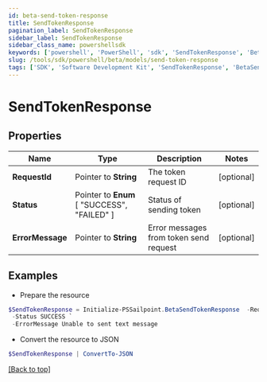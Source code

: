 ```yaml
---
id: beta-send-token-response
title: SendTokenResponse
pagination_label: SendTokenResponse
sidebar_label: SendTokenResponse
sidebar_class_name: powershellsdk
keywords: ['powershell', 'PowerShell', 'sdk', 'SendTokenResponse', 'BetaSendTokenResponse'] 
slug: /tools/sdk/powershell/beta/models/send-token-response
tags: ['SDK', 'Software Development Kit', 'SendTokenResponse', 'BetaSendTokenResponse']
---
```



# SendTokenResponse

## Properties

Name | Type | Description | Notes
------------ | ------------- | ------------- | -------------
**RequestId** |  Pointer to **String** | The token request ID | [optional] 
**Status** |  Pointer to  **Enum** [  "SUCCESS",    "FAILED" ] | Status of sending token | [optional] 
**ErrorMessage** |  Pointer to **String** | Error messages from token send request | [optional] 

## Examples

- Prepare the resource
```powershell
$SendTokenResponse = Initialize-PSSailpoint.BetaSendTokenResponse  -RequestId 089899f13a8f4da7824996191587bab9 `
 -Status SUCCESS `
 -ErrorMessage Unable to sent text message
```

- Convert the resource to JSON
```powershell
$SendTokenResponse | ConvertTo-JSON
```


[[Back to top]](#) 

